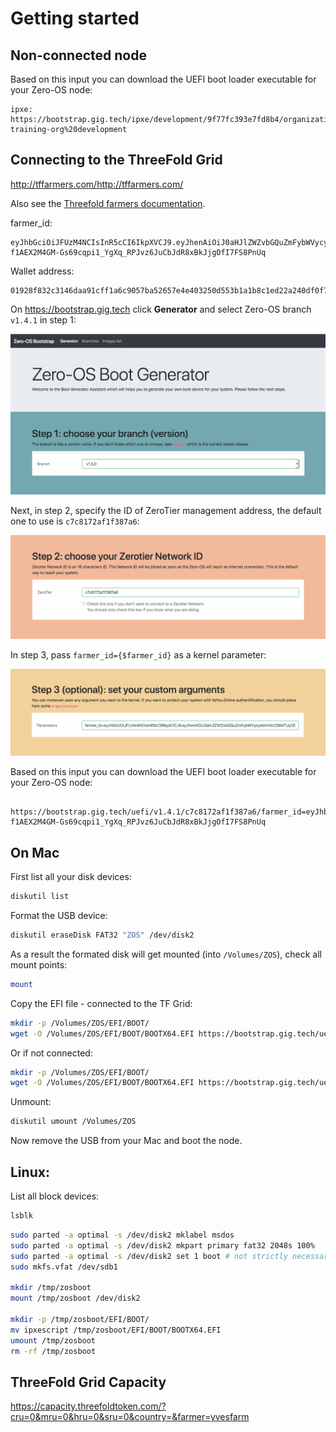 # Getting started

## Non-connected node


Based on this input you can download the UEFI boot loader executable for your Zero-OS node:
```
ipxe: https://bootstrap.gig.tech/ipxe/development/9f77fc393e7fd8b4/organization=zos-training-org%20development
```




## Connecting to the ThreeFold Grid

http://tffarmers.com/http://tffarmers.com/

Also see the [Threefold farmers documentation](https://github.com/zero-os/home/blob/master/docs/farmers/README.md#configure-your-nodes).

farmer_id:
```
eyJhbGciOiJFUzM4NCIsInR5cCI6IkpXVCJ9.eyJhenAiOiJ0aHJlZWZvbGQuZmFybWVycyIsImV4cCI6MTUyODI4MzY3MSwiaXNzIjoiaXRzeW91b25saW5lIiwicmVmcmVzaF90b2tlbiI6IlBJcGQ4QmlfOXAyd1drYlB0dHQ4SEZpSEJXSk4iLCJzY29wZSI6WyJ1c2VyOm1lbWJlcm9mOnl2ZXNmYXJtIl0sInVzZXJuYW1lIjoieXZlcyJ9.8siq1Tk_b6ZzM675K4Aq3SYwS5J8Lk_5W5XSIbOrUgikJteTbmNzClOPNV1gTJVOFhfE4c-f1AEX2M4GM-Gs69cqpi1_YgXq_RPJvz6JuCbJdR8xBkJjgOfI7FS8PnUq
```

Wallet address:
```
01928f832c3146daa91cff1a6c9057ba52657e4e403250d553b1a1b8c1ed22a240df0f7907454d
```


On https://bootstrap.gig.tech click **Generator** and select Zero-OS branch `v1.4.1` in step 1:

![](images/generator.png)

Next, in step 2, specify the ID of ZeroTier management address, the default one to use is `c7c8172af1f387a6`:

![](images/zerotier.png)

In step 3, pass `farmer_id={$farmer_id}` as a kernel parameter:

![](images/kernelparams.png)


Based on this input you can download the UEFI boot loader executable for your Zero-OS node:
```
 https://bootstrap.gig.tech/uefi/v1.4.1/c7c8172af1f387a6/farmer_id=eyJhbGciOiJFUzM4NCIsInR5cCI6IkpXVCJ9.eyJhenAiOiJ0aHJlZWZvbGQuZmFybWVycyIsImV4cCI6MTUyODI4MzY3MSwiaXNzIjoiaXRzeW91b25saW5lIiwicmVmcmVzaF90b2tlbiI6IlBJcGQ4QmlfOXAyd1drYlB0dHQ4SEZpSEJXSk4iLCJzY29wZSI6WyJ1c2VyOm1lbWJlcm9mOnl2ZXNmYXJtIl0sInVzZXJuYW1lIjoieXZlcyJ9.8siq1Tk_b6ZzM675K4Aq3SYwS5J8Lk_5W5XSIbOrUgikJteTbmNzClOPNV1gTJVOFhfE4c-f1AEX2M4GM-Gs69cqpi1_YgXq_RPJvz6JuCbJdR8xBkJjgOfI7FS8PnUq
```


## On Mac

First list all your disk devices:
```bash
diskutil list
```

Format the USB device:
```bash
diskutil eraseDisk FAT32 "ZOS" /dev/disk2
```

As a result the formated disk will get mounted (into `/Volumes/ZOS`), check all mount points:
```bash
mount
```

Copy the EFI file - connected to the TF Grid:
```bash
mkdir -p /Volumes/ZOS/EFI/BOOT/
wget -O /Volumes/ZOS/EFI/BOOT/BOOTX64.EFI https://bootstrap.gig.tech/uefi/v1.4.1/c7c8172af1f387a6/farmer_id=eyJhbGciOiJFUzM4NCIsInR5cCI6IkpXVCJ9.eyJhenAiOiJ0aHJlZWZvbGQuZmFybWVycyIsImV4cCI6MTUyODI4MzY3MSwiaXNzIjoiaXRzeW91b25saW5lIiwicmVmcmVzaF90b2tlbiI6IlBJcGQ4QmlfOXAyd1drYlB0dHQ4SEZpSEJXSk4iLCJzY29wZSI6WyJ1c2VyOm1lbWJlcm9mOnl2ZXNmYXJtIl0sInVzZXJuYW1lIjoieXZlcyJ9.8siq1Tk_b6ZzM675K4Aq3SYwS5J8Lk_5W5XSIbOrUgikJteTbmNzClOPNV1gTJVOFhfE4c-f1AEX2M4GM-Gs69cqpi1_YgXq_RPJvz6JuCbJdR8xBkJjgOfI7FS8PnUq
```

Or if not connected:
```bash
mkdir -p /Volumes/ZOS/EFI/BOOT/
wget -O /Volumes/ZOS/EFI/BOOT/BOOTX64.EFI https://bootstrap.gig.tech/uefi/development/9f77fc393e7fd8b4/organization=zos-training-org%20development
```

Unmount:
```bash
diskutil umount /Volumes/ZOS
```

Now remove the USB from your Mac and boot the node.

## Linux:


List all block devices:
```bash
lsblk
```

```bash
sudo parted -a optimal -s /dev/disk2 mklabel msdos
sudo parted -a optimal -s /dev/disk2 mkpart primary fat32 2048s 100%
sudo parted -a optimal -s /dev/disk2 set 1 boot # not strictly necessary
sudo mkfs.vfat /dev/sdb1

mkdir /tmp/zosboot
mount /tmp/zosboot /dev/disk2

mkdir -p /tmp/zosboot/EFI/BOOT/
mv ipxescript /tmp/zosboot/EFI/BOOT/BOOTX64.EFI
umount /tmp/zosboot
rm -rf /tmp/zosboot
```


## ThreeFold Grid Capacity

https://capacity.threefoldtoken.com/?cru=0&mru=0&hru=0&sru=0&country=&farmer=yvesfarm




